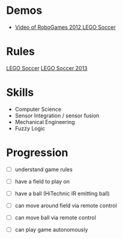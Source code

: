 
# Demos

- [Video of RoboGames 2012 LEGO Soccer](https://www.youtube.com/watch?v=64RGqxMWNuc)

# Rules

[LEGO Soccer](http://robogames.net/rules/lego-soccer.php)
[LEGO Soccer 2013](http://robogames.net/rules/lego-soccer-2013.php)

# Skills

- Computer Science
- Sensor Integration / sensor fusion
- Mechanical Engineering
- Fuzzy Logic

# Progression

- [ ] understand game rules
- [ ] have a field to play on
- [ ] have a ball (HiTechnic IR emitting ball)
- [ ] can move around field via remote control
- [ ] can move ball via remote control
- [ ] can play game autonomously


